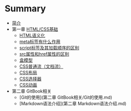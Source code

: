 # Summary

* [简介](README.md)
* 第一章 [HTML/CSS基础](HTML语义化.md)
    * [HTML语义化](HTML语义化.md)
    * [meta标签有什么作用](meta标签有什么作用.md)
    * [script标签及其加载顺序的区别](script标签及其加载顺序的区别.md)
    * [src属性和href属性的区别](src属性和href属性的区别.md)
    * [盒模型](盒模型.md)
    * [CSS普通流（文档流）](CSS普通流（文档流）.md)
    * [CSS布局](CSS布局.md)
    * [CSS选择器](CSS选择器.md)
    * [CSS动画](CSS动画.md)
* 第二章 GitBook相关
    * [Git的使用](第二章 GitBook相关/Git的使用.md)
    * [Markdown语法介绍](第二章 Markdown语法介绍.md)
